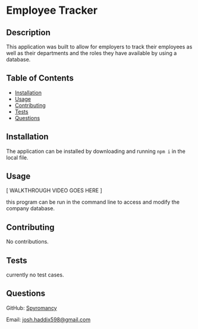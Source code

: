 # Employee Tracker

## Description

This application was built to allow for employers to track their employees as well as their departments and the roles they have available by using a database.

## Table of Contents 

- [Installation](#installation)
- [Usage](#usage)
- [Contributing](#Contributing)
- [Tests](#tests)
- [Questions](#questions)

## Installation

The application can be installed by downloading and running `npm i` in the local file.

## Usage

[ WALKTHROUGH VIDEO GOES HERE ]

this program can be run in the command line to access and modify the company database.


## Contributing

No contributions.

## Tests

currently no test cases.

## Questions

GitHub: [Spyromancy](https://github.com/Spyromancy)

Email: <josh.haddix598@gmail.com>
